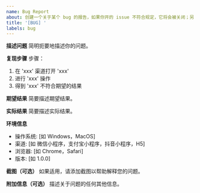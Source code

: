 ```yaml
---
name: Bug Report
about: 创建一个关于某个 bug 的报告，如果你开的 issue 不符合规定，它将会被关闭；另外，在开 issue 前，可以先搜索一下以往的旧 issue，你遇到的问题可能已经有人提了，也可能已经在最新版本中被修正。注意：如果你发现一个已经关闭的旧 issue 在最新版本中仍然存在，请不要在旧 issue 下面留言，而应该开一个新的 issue。
title: '[BUG] '
labels: bug
---
```


**描述问题**
简明扼要地描述你的问题。

**复现步骤**
步骤：

1. 在 'xxx' 渠道打开 'xxx'
2. 进行 'xxx' 操作
3. 得到 'xxx' 不符合期望的结果

**期望结果**
简要描述期望结果。

**实际结果**
简要描述实际结果。

**环境信息**

- 操作系统: [如 Windows，MacOS]
- 渠道: [如 微信小程序，支付宝小程序，抖音小程序，H5]
- 浏览器: [如 Chrome，Safari]
- 版本: [如 1.0.0]

**截图（可选）**
如果适用，请添加截图以帮助解释您的问题。

**附加信息（可选）**
描述关于问题的任何其他信息。

